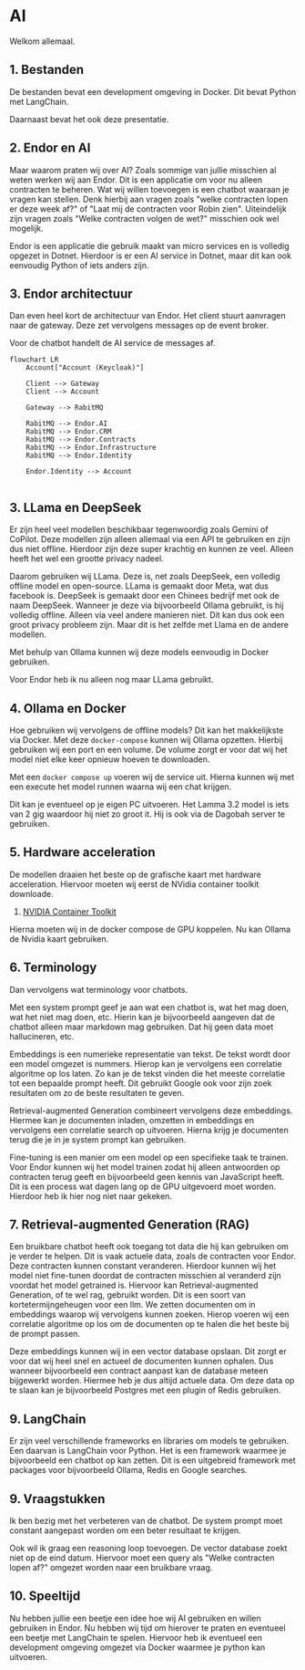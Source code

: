 # AI

Welkom allemaal.

## 1. Bestanden

De bestanden bevat een development omgeving in Docker.
Dit bevat Python met LangChain.

Daarnaast bevat het ook deze presentatie.

## 2. Endor en AI

Maar waarom praten wij over AI?
Zoals sommige van jullie misschien al weten werken wij aan Endor.
Dit is een applicatie om voor nu alleen contracten te beheren.
Wat wij willen toevoegen is een chatbot waaraan je vragen kan stellen.
Denk hierbij aan vragen zoals
"welke contracten lopen er deze week af?" of "Laat mij de contracten voor Robin zien".
Uiteindelijk zijn vragen zoals "Welke contracten volgen de wet?" misschien ook wel mogelijk.

Endor is een applicatie die gebruik maakt van micro services en is volledig opgezet in Dotnet.
Hierdoor is er een AI service in Dotnet, maar dit kan ook eenvoudig Python of iets anders zijn.

## 3. Endor architectuur

Dan even heel kort de architectuur van Endor.
Het client stuurt aanvragen naar de gateway.
Deze zet vervolgens messages op de event broker.

Voor de chatbot handelt de AI service de messages af.

```mermaid
flowchart LR
    Account["Account (Keycloak)"]

    Client --> Gateway
    Client --> Account

    Gateway --> RabitMQ

    RabitMQ --> Endor.AI
    RabitMQ --> Endor.CRM
    RabitMQ --> Endor.Contracts
    RabitMQ --> Endor.Infrastructure
    RabitMQ --> Endor.Identity
    
    Endor.Identity --> Account
    
```

## 3. LLama en DeepSeek

Er zijn heel veel modellen beschikbaar tegenwoordig zoals Gemini of CoPilot.
Deze modellen zijn alleen allemaal via een API te gebruiken en zijn dus niet offline.
Hierdoor zijn deze super krachtig en kunnen ze veel.
Alleen heeft het wel een grootte privacy nadeel.

Daarom gebruiken wij LLama.
Deze is, net zoals DeepSeek, een volledig offline model en open-source.
LLama is gemaakt door Meta, wat dus facebook is.
DeepSeek is gemaakt door een Chinees bedrijf met ook de naam DeepSeek.
Wanneer je deze via bijvoorbeeld Ollama gebruikt, is hij volledig offline.
Alleen via veel andere manieren niet.
Dit kan dus ook een groot privacy probleem zijn.
Maar dit is het zelfde met Llama en de andere modellen.

Met behulp van Ollama kunnen wij deze models eenvoudig in Docker gebruiken.

Voor Endor heb ik nu alleen nog maar LLama gebruikt.

## 4. Ollama en Docker

Hoe gebruiken wij vervolgens de offline models?
Dit kan het makkelijkste via Docker.
Met deze `docker-compose` kunnen wij Ollama opzetten.
Hierbij gebruiken wij een port en een volume.
De volume zorgt er voor dat wij het model niet elke keer opnieuw hoeven te downloaden.

Met een `docker compose up` voeren wij de service uit.
Hierna kunnen wij met een execute het model runnen waarna wij een chat krijgen.

Dit kan je eventueel op je eigen PC uitvoeren.
Het Lamma 3.2 model is iets van 2 gig waardoor hij niet zo groot it.
Hij is ook via de Dagobah server te gebruiken.


## 5. Hardware acceleration

De modellen draaien het beste op de grafische kaart met hardware acceleration.
Hiervoor moeten wij eerst de NVidia container toolkit downloade.

1. [NVIDIA Container Toolkit](https://docs.nvidia.com/datacenter/cloud-native/container-toolkit/latest/install-guide.html#installation)

Hierna moeten wij in de docker compose de GPU koppelen.
Nu kan Ollama de Nvidia kaart gebruiken.

## 6. Terminology

Dan vervolgens wat terminology voor chatbots.

Met een system prompt geef je aan wat een chatbot is, wat het mag doen, wat het niet mag doen, etc.
Hierin kan je bijvoorbeeld aangeven dat de chatbot alleen maar markdown mag gebruiken.
Dat hij geen data moet hallucineren, etc.

Embeddings is een numerieke representatie van tekst.
De tekst wordt door een model omgezet is nummers.
Hierop kan je vervolgens een correlatie algoritme op los laten.
Zo kan je de tekst vinden die het meeste correlatie tot een bepaalde prompt heeft.
Dit gebruikt Google ook voor zijn zoek resultaten om zo de beste resultaten te geven.

Retrieval-augmented Generation combineert vervolgens deze embeddings.
Hiermee kan je documenten inladen, omzetten in embeddings en vervolgens een correlatie search op uitvoeren.
Hierna krijg je documenten terug die je in je system prompt kan gebruiken.

Fine-tuning is een manier om een model op een specifieke taak te trainen.
Voor Endor kunnen wij het model trainen zodat hij alleen antwoorden op contracten terug geeft
en bijvoorbeeld geen kennis van JavaScript heeft.
Dit is een process wat dagen lang op de GPU uitgevoerd moet worden.
Hierdoor heb ik hier nog niet naar gekeken.

## 7. Retrieval-augmented Generation (RAG)

Een bruikbare chatbot heeft ook toegang tot data die hij kan gebruiken om je verder te helpen.
Dit is vaak actuele data, zoals de contracten voor Endor.
Deze contracten kunnen constant veranderen.
Hierdoor kunnen wij het model niet fine-tunen doordat de contracten misschien al veranderd zijn
voordat het model getrained is.
Hiervoor kan Retrieval-augmented Generation, of te wel rag, gebruikt worden.
Dit is een soort van kortetermijngeheugen voor een llm.
We zetten documenten om in embeddings waarop wij vervolgens kunnen zoeken.
Hierop voeren wij een correlatie algoritme op los om de documenten op te halen die het
beste bij de prompt passen.

Deze embeddings kunnen wij in een vector database opslaan.
Dit zorgt er voor dat wij heel snel en actueel de documenten kunnen ophalen.
Dus wanneer bijvoorbeeld een contract aanpast kan de database meteen bijgewerkt worden.
Hiermee heb je dus altijd actuele data.
Om deze data op te slaan kan je bijvoorbeeld Postgres met een plugin of Redis gebruiken.

## 9. LangChain

Er zijn veel verschillende frameworks en libraries om models te gebruiken.
Een daarvan is LangChain voor Python.
Het is een framework waarmee je bijvoorbeeld een chatbot op kan zetten.
Dit is een uitgebreid framework met packages voor bijvoorbeeld Ollama, Redis en Google searches.

## 9. Vraagstukken

Ik ben bezig met het verbeteren van de chatbot.
De system prompt moet constant aangepast worden om een beter resultaat te krijgen.

Ook wil ik graag een reasoning loop toevoegen.
De vector database zoekt niet op de eind datum.
Hiervoor moet een query als "Welke contracten lopen af?" omgezet worden naar een bruikbare vraag.

## 10. Speeltijd

Nu hebben jullie een beetje een idee hoe wij AI gebruiken en willen gebruiken in Endor.
Nu hebben wij tijd om hierover te praten en eventueel een beetje met LangChain te spelen.
Hiervoor heb ik eventueel een development omgeving omgezet via Docker waarmee je python kan uitvoeren.



